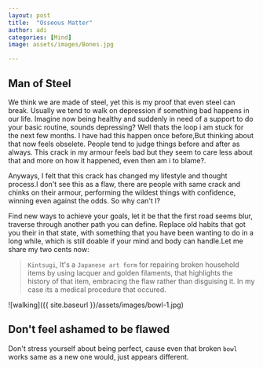 ```yaml
---
layout: post
title:  "Osseous Matter"
author: adi
categories: [Mind]
image: assets/images/Bones.jpg

---
```

## Man of Steel
We think we are made of steel, yet this is my proof that even steel can break. Usually we tend to walk on depression if something bad happens in our life. Imagine now being healthy and suddenly in need of a support to do your basic routine, sounds depressing? Well thats the loop i am stuck for the next few months. I have had this happen once before,But thinking about that now feels obselete. People tend to judge things before and after as always. This crack in my armour feels bad but they seem to care less about that and more on how it happened, even then am i to blame?.

Anyways, I felt that this crack has changed my lifestyle and thought process.I don't see this as a flaw, there are people with same crack and chinks on their armour, performing the wildest things with confidence, winning even against the odds. So why can't I?

Find new ways to achieve your goals, let it be that the first road seems blur, traverse through another path you can define. Replace old habits that got you their in that state, with something that you have been wanting to do in a long while, which is still doable if your mind and body can handle.Let me share my two cents now:

>`Kintsugi`, It's a `Japanese art form` for repairing broken household items by using lacquer and golden filaments, that highlights the history of that item, embracing the flaw rather than disguising it. In my case its a medical procedure that occured. 

![walking]({{ site.baseurl }}/assets/images/bowl-1.jpg)

## Don't feel ashamed to be flawed 
Don't stress yourself about being perfect, cause even that broken `bowl` works same as a new one would, just appears different.




